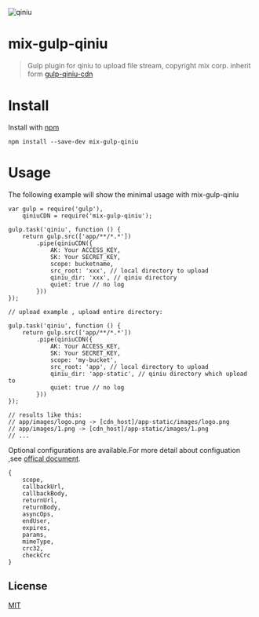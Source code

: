 ![qiniu](http://assets.qiniu.com/qiniu-409x220.png)
# mix-gulp-qiniu

> Gulp plugin for qiniu to upload file stream, copyright mix corp.
inherit form [gulp-qiniu-cdn](https://www.npmjs.com/package/gulp-qiniu-cdn)

# Install

Install with [npm](https://npmjs.org/)

```
npm install --save-dev mix-gulp-qiniu
```

# Usage

The following example will show the minimal usage with mix-gulp-qiniu

```
var gulp = require('gulp'),
    qiniuCDN = require('mix-gulp-qiniu');

gulp.task('qiniu', function () {
    return gulp.src(['app/**/*.*'])
        .pipe(qiniuCDN({
            AK: Your ACCESS_KEY,
            SK: Your SECRET_KEY,
            scope: bucketname,
            src_root: 'xxx', // local directory to upload
            qiniu_dir: 'xxx', // qiniu directory
            quiet: true // no log
        }))
});

// upload example , upload entire directory:

gulp.task('qiniu', function () {
    return gulp.src(['app/**/*.*'])
        .pipe(qiniuCDN({
            AK: Your ACCESS_KEY,
            SK: Your SECRET_KEY,
            scope: 'my-bucket',
            src_root: 'app', // local directory to upload
            qiniu_dir: 'app-static', // qiniu directory which upload to
            quiet: true // no log
        }))
});

// results like this:
// app/images/logo.png -> [cdn_host]/app-static/images/logo.png
// app/images/1.png -> [cdn_host]/app-static/images/1.png
// ...

```

Optional configurations are available.For more detail about configuation ,see [offical document](http://developer.qiniu.com/docs/v6/sdk/nodejs-sdk.html).

```
{
    scope,
    callbackUrl,
    callbackBody,
    returnUrl,
    returnBody,
    asyncOps,
    endUser,
    expires,
    params,
    mimeType,
    crc32,
    checkCrc
}
```

## License
<a href="http://nate.mit-license.org">MIT</a>

